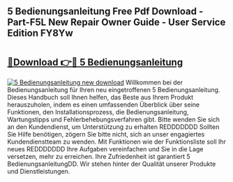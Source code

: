 ## 5 Bedienungsanleitung Free Pdf Download - Part-F5L New Repair Owner Guide - User Service Edition FY8Yw

# <h2><a href="http://df50ywb.blite.top/?on=5+Bedienungsanleitung">🔗Download 👉🔴 5 Bedienungsanleitung</a></h2>

[![5 Bedienungsanleitung new download](https://i.imgur.com/lujVjoI.png)](http://df50ywb.blite.top/?on=5+Bedienungsanleitung)
Willkommen bei der Bedienungsanleitung für Ihren neu eingetroffenen 5 Bedienungsanleitung. Dieses Handbuch soll Ihnen helfen, das Beste aus Ihrem Produkt herauszuholen, indem es einen umfassenden Überblick über seine Funktionen, den Installationsprozess, die Bedienungsanleitung, Wartungstipps und Fehlerbehebungsverfahren gibt. Bitte wenden Sie sich an den Kundendienst, um Unterstützung zu erhalten REDDDDDDD Sollten Sie Hilfe benötigen, zögern Sie bitte nicht, sich an unser engagiertes Kundendienstteam zu wenden. Mit Funktionen wie der Funktionsliste soll Ihr neues REDDDDDDD Ihre Aufgaben vereinfachen und Sie in die Lage versetzen, mehr zu erreichen. Ihre Zufriedenheit ist garantiert 5 BedienungsanleitungDD. Wir stehen hinter der Qualität unserer Produkte und Dienstleistungen.
